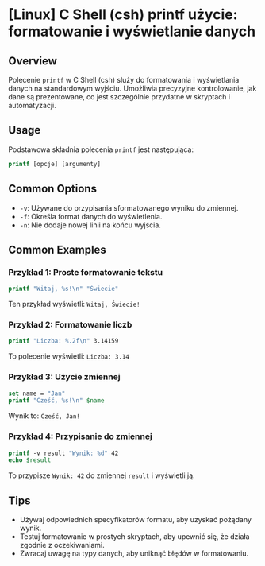 # [Linux] C Shell (csh) printf użycie: formatowanie i wyświetlanie danych

## Overview
Polecenie `printf` w C Shell (csh) służy do formatowania i wyświetlania danych na standardowym wyjściu. Umożliwia precyzyjne kontrolowanie, jak dane są prezentowane, co jest szczególnie przydatne w skryptach i automatyzacji.

## Usage
Podstawowa składnia polecenia `printf` jest następująca:

```csh
printf [opcje] [argumenty]
```

## Common Options
- `-v`: Używane do przypisania sformatowanego wyniku do zmiennej.
- `-f`: Określa format danych do wyświetlenia.
- `-n`: Nie dodaje nowej linii na końcu wyjścia.

## Common Examples
### Przykład 1: Proste formatowanie tekstu
```csh
printf "Witaj, %s!\n" "Świecie"
```
Ten przykład wyświetli: `Witaj, Świecie!`

### Przykład 2: Formatowanie liczb
```csh
printf "Liczba: %.2f\n" 3.14159
```
To polecenie wyświetli: `Liczba: 3.14`

### Przykład 3: Użycie zmiennej
```csh
set name = "Jan"
printf "Cześć, %s!\n" $name
```
Wynik to: `Cześć, Jan!`

### Przykład 4: Przypisanie do zmiennej
```csh
printf -v result "Wynik: %d" 42
echo $result
```
To przypisze `Wynik: 42` do zmiennej `result` i wyświetli ją.

## Tips
- Używaj odpowiednich specyfikatorów formatu, aby uzyskać pożądany wynik.
- Testuj formatowanie w prostych skryptach, aby upewnić się, że działa zgodnie z oczekiwaniami.
- Zwracaj uwagę na typy danych, aby uniknąć błędów w formatowaniu.